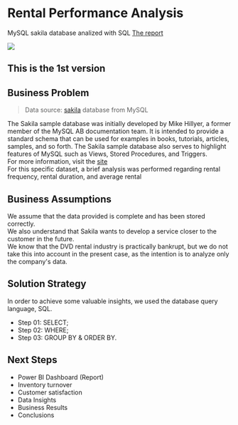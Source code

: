 # Rental Performance Analysis
MySQL sakila database analized with SQL
[The report]()


<img align="center" src=https://user-images.githubusercontent.com/111542025/229187731-b3a7895b-2733-4908-8482-c45d6a856ca4.jpg>

## This is the 1st version

## Business Problem
> Data source: [sakila](https://dev.mysql.com/doc/sakila/en/) database from MySQL

The Sakila sample database was initially developed by Mike Hillyer, a former member of the MySQL AB documentation team. It is intended to provide a standard schema that can be used for examples in books, tutorials, articles, samples, and so forth. The Sakila sample database also serves to highlight features of MySQL such as Views, Stored Procedures, and Triggers.<br>
For more information, visit the [site](https://dev.mysql.com/doc/sakila/en/sakila-introduction.html) <br>
For this specific dataset, a brief analysis was performed regarding rental frequency, rental duration, and average rental 


## Business Assumptions
We assume that the data provided is complete and has been stored correctly. <br>
We also understand that Sakila wants to develop a service closer to the customer in the future. <br>
We know that the DVD rental industry is practically bankrupt, but we do not take this into account in the present case, as the intention is to analyze only the company's data.

## Solution Strategy
In order to achieve some valuable insights, we used the database query language, SQL.
* Step 01: SELECT;
* Step 02: WHERE;
* Step 03: GROUP BY & ORDER BY.

## Next Steps
* Power BI Dashboard (Report)
* Inventory turnover
* Customer satisfaction
* Data Insights
* Business Results
* Conclusions

